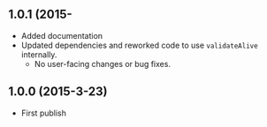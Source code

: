 ## 1.0.1 (2015-

- Added documentation
- Updated dependencies and reworked code to use ```validateAlive``` internally.
  - No user-facing changes or bug fixes.

## 1.0.0 (2015-3-23)

- First publish
